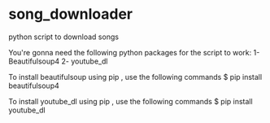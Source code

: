 # song_downloader
python script to download songs 

You're gonna need the following python packages for the script to work:
1- Beautifulsoup4
2- youtube_dl

To install beautifulsoup using pip , use the following commands 
$ pip install beautifulsoup4

To install youtube_dl using pip , use the following commands 
$ pip install youtube_dl


